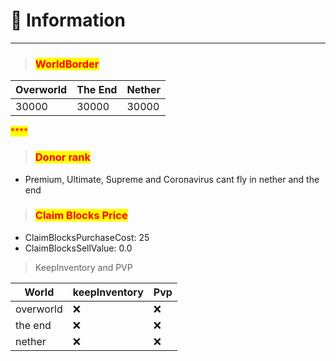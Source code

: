 # 📔 Information

****

> ### <mark style="color:red;">**WorldBorder**</mark>

| Overworld | The End | Nether |
| --------- | ------- | ------ |
| 30000     | 30000   | 30000  |

<mark style="color:red;">****</mark>

> ### <mark style="color:red;">**Donor rank**</mark>

* Premium, Ultimate, Supreme and Coronavirus cant fly in nether and the end

> ### <mark style="color:red;">**Claim Blocks Price**</mark>

* ClaimBlocksPurchaseCost: 25
* ClaimBlocksSellValue: 0.0

> KeepInventory and PVP

| World     | keepInventory | Pvp |
| --------- | ------------- | --- |
| overworld | :x:           | :x: |
| the end   | :x:           | :x: |
| nether    | :x:           | :x: |

